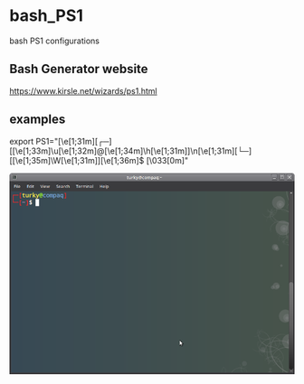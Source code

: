 # bash_PS1
bash PS1 configurations

## Bash Generator website
https://www.kirsle.net/wizards/ps1.html

## examples

export PS1="\[\e[1;31m\]\[┌─\][\[\e[1;33m\]\u\[\e[1;32m\]@\[\e[1;34m\]\h\[\e[1;31m\]]\n\[\e[1;31m\]\[└─\][\[\e[1;35m\]\W\[\e[1;31m\]]\[\e[1;36m\]\$ \[\033[0m\]"

![alt text](https://github.com/tag2000sa/bash_PS1/blob/master/Screenshot%20at%202017-10-13%2023-20-17.png)

